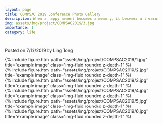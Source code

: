 ```yaml
---
layout: page
title: COMPSAC 2019 Conference Photo Gallery
description: When a happy moment becomes a memory, it becomes a treasure.
img: assets/img/project/COMPSAC2019/3.jpg
importance: 1
category: life

---
```


Posted on 7/19/2019 by Ling Tong

<div class="row">
    <div class="col-sm-12 mt-9 mt-md-0">
        {% include figure.html path="assets/img/project/COMPSAC2019/1.jpg" title="example image" class="img-fluid rounded z-depth-1" %}
    </div>
</div>

<div class="row">
    <div class="col-sm-12 mt-9 mt-md-0">
        {% include figure.html path="assets/img/project/COMPSAC2019/2.jpg" title="example image" class="img-fluid rounded z-depth-1" %}
    </div>
</div>

<div class="row">
    <div class="col-sm-12 mt-9 mt-md-0">
        {% include figure.html path="assets/img/project/COMPSAC2019/3.jpg" title="example image" class="img-fluid rounded z-depth-1" %}
    </div>
</div>

<div class="row">
    <div class="col-sm-12 mt-9 mt-md-0">
        {% include figure.html path="assets/img/project/COMPSAC2019/4.jpg" title="example image" class="img-fluid rounded z-depth-1" %}
    </div>
</div>

<div class="row">
    <div class="col-sm-12 mt-9 mt-md-0">
        {% include figure.html path="assets/img/project/COMPSAC2019/5.jpg" title="example image" class="img-fluid rounded z-depth-1" %}
    </div>
</div>

<div class="row">
    <div class="col-sm-12 mt-9 mt-md-0">
        {% include figure.html path="assets/img/project/COMPSAC2019/6.jpg" title="example image" class="img-fluid rounded z-depth-1" %}
    </div>
</div>